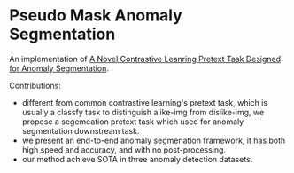 # Pseudo Mask Anomaly Segmentation

An implementation of [A Novel Contrastive Leanring Pretext Task Designed for Anomaly Segmentation]().

Contributions:

- different from common contrastive learning's pretext task, which is usually a classfy task to distinguish alike-img from dislike-img, we propose a segemeation pretext task which used for anomaly segmentation downstream task.
- we present an end-to-end anomaly segmenation framework, it has both high speed and accuracy, and with no post-processing.
- our method achieve SOTA in three anomaly detection datasets. 


